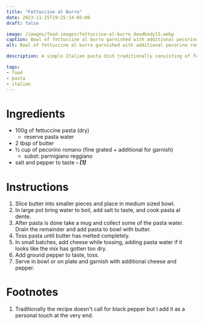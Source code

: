 ```yaml
---
title: "Fettuccine al Burro"
date: 2023-11-25T19:25:14-05:00
draft: false

image: /images/food-images/fettuccine-al-burro_deadbody13.webp
caption: Bowl of fettuccine al burro garnished with additional pecorino romano and black pepper
alt: Bowl of fettuccine al burro garnished with additional pecorino romano and black pepper

description: A simple Italian pasta dish traditionally consisting of fettuccine covered in butter and cheese.

tags:
- food
- pasta
- italian
---
```


# Ingredients
- 100g of fettuccine pasta (dry)
    - reserve pasta water
- 2 tbsp of butter
- &frac12; cup of pecorino romano (fine grated + additional for garnish)
    - subst: parmigiano reggiano
- salt and pepper to taste ***- [1]***

# Instructions
1. Slice butter into smaller pieces and place in medium sized bowl.
1. In large pot bring water to boil, add salt to taste, and cook pasta al dente.
1. After pasta is done take a mug and collect some of the pasta water. Drain the remainder and add pasta to bowl with butter.
1. Toss pasta until butter has melted completely.
1. In small batches, add cheese while tossing, adding pasta water if it looks like the mix has gotten too dry.
1. Add ground pepper to taste, toss.
1. Serve in bowl or on plate and garnish with additional cheese and pepper.

<div class="footnotes">

# Footnotes
1. Traditionally the recipe doesn't call for black pepper but I add it as a personal touch at the very end.

</div>
